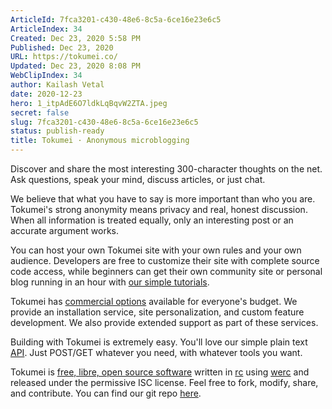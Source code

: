 ```yaml
---
ArticleId: 7fca3201-c430-48e6-8c5a-6ce16e23e6c5
ArticleIndex: 34
Created: Dec 23, 2020 5:58 PM
Published: Dec 23, 2020
URL: https://tokumei.co/
Updated: Dec 23, 2020 8:08 PM
WebClipIndex: 34
author: Kailash Vetal
date: 2020-12-23
hero: 1_itpAdE6O7ldkLqBqvW2ZTA.jpeg
secret: false
slug: 7fca3201-c430-48e6-8c5a-6ce16e23e6c5
status: publish-ready
title: Tokumei · Anonymous microblogging
---
```

Discover and share the most interesting 300-character thoughts on the net. Ask questions, speak your mind, discuss articles, or just chat.

We believe that what you have to say is more important than who you are. Tokumei's strong anonymity means privacy and real, honest discussion. When all information is treated equally, only an interesting post or an accurate argument works.

You can host your own Tokumei site with your own rules and your own audience. Developers are free to customize their site with complete source code access, while beginners can get their own community site or personal blog running in an hour with [our simple tutorials](https://tokumei.co/hosting/).

Tokumei has [commercial options](https://tokumei.co/commercial) available for everyone's budget. We provide an installation service, site personalization, and custom feature development. We also provide extended support as part of these services.

Building with Tokumei is extremely easy. You'll love our simple plain text [API](https://tokumei.co/api). Just POST/GET whatever you need, with whatever tools you want.

Tokumei is [free, libre, open source software](http://www.gnu.org/philosophy/free-sw.html) written in [rc](http://rc.cat-v.org/) using [werc](http://werc.cat-v.org/) and released under the permissive ISC license. Feel free to fork, modify, share, and contribute. You can find our git repo [here](https://git.tokumei.co/tokumei/tokumei).
